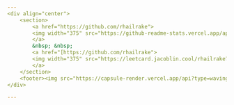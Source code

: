 ```yaml
---
<div align="center">
	<section>
		<a href="https://github.com/rhailrake">
		<img width="375" src="https://github-readme-stats.vercel.app/api?username=rhailrake&count_private=true&show_icons=true&theme=tokyonight">
		</a>
		&nbsp; &nbsp;
		<a href="[https://github.com/rhailrake">
		<img width="375" src="https://leetcard.jacoblin.cool/rhailrake?theme=dark&font=Glory">
		</a>
	</section>
	<footer><img src="https://capsule-render.vercel.app/api?type=waving&color=gradient&height=110&section=footer&animation=twinkling" /></footer>
</div>

---
```


